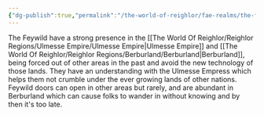 ```yaml
---
{"dg-publish":true,"permalink":"/the-world-of-reighlor/fae-realms/the-feywild/the-feywild/"}
---
```


The Feywild have a strong presence in the [[The World Of Reighlor/Reighlor Regions/Ulmesse Empire/Ulmesse Empire\|Ulmesse Empire]] and [[The World Of Reighlor/Reighlor Regions/Berburland/Berburland\|Berburland]], being forced out of other areas in the past and avoid the new technology of those lands. They have an understanding with the Ulmesse Empress which helps them not crumble under the ever growing lands of other nations. Feywild doors can open in other areas but rarely, and are abundant in Berburland which can cause folks to wander in without knowing and by then it's too late. 